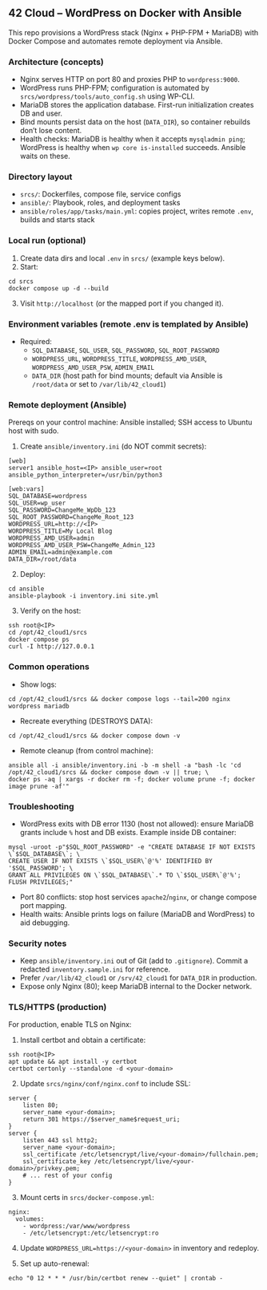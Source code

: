 ## 42 Cloud – WordPress on Docker with Ansible

This repo provisions a WordPress stack (Nginx + PHP-FPM + MariaDB) with Docker Compose and automates remote deployment via Ansible.

### Architecture (concepts)
- Nginx serves HTTP on port 80 and proxies PHP to `wordpress:9000`.
- WordPress runs PHP-FPM; configuration is automated by `srcs/wordpress/tools/auto_config.sh` using WP-CLI.
- MariaDB stores the application database. First-run initialization creates DB and user.
- Bind mounts persist data on the host (`DATA_DIR`), so container rebuilds don’t lose content.
- Health checks: MariaDB is healthy when it accepts `mysqladmin ping`; WordPress is healthy when `wp core is-installed` succeeds. Ansible waits on these.

### Directory layout
- `srcs/`: Dockerfiles, compose file, service configs
- `ansible/`: Playbook, roles, and deployment tasks
- `ansible/roles/app/tasks/main.yml`: copies project, writes remote `.env`, builds and starts stack

### Local run (optional)
1) Create data dirs and local `.env` in `srcs/` (example keys below).
2) Start:
```
cd srcs
docker compose up -d --build
```
3) Visit `http://localhost` (or the mapped port if you changed it).

### Environment variables (remote .env is templated by Ansible)
- Required:
  - `SQL_DATABASE`, `SQL_USER`, `SQL_PASSWORD`, `SQL_ROOT_PASSWORD`
  - `WORDPRESS_URL`, `WORDPRESS_TITLE`, `WORDPRESS_AMD_USER`, `WORDPRESS_AMD_USER_PSW`, `ADMIN_EMAIL`
  - `DATA_DIR` (host path for bind mounts; default via Ansible is `/root/data` or set to `/var/lib/42_cloud1`)

### Remote deployment (Ansible)
Prereqs on your control machine: Ansible installed; SSH access to Ubuntu host with sudo.

1) Create `ansible/inventory.ini` (do NOT commit secrets):
```
[web]
server1 ansible_host=<IP> ansible_user=root ansible_python_interpreter=/usr/bin/python3

[web:vars]
SQL_DATABASE=wordpress
SQL_USER=wp_user
SQL_PASSWORD=ChangeMe_WpDb_123
SQL_ROOT_PASSWORD=ChangeMe_Root_123
WORDPRESS_URL=http://<IP>
WORDPRESS_TITLE=My Local Blog
WORDPRESS_AMD_USER=admin
WORDPRESS_AMD_USER_PSW=ChangeMe_Admin_123
ADMIN_EMAIL=admin@example.com
DATA_DIR=/root/data
```

2) Deploy:
```
cd ansible
ansible-playbook -i inventory.ini site.yml
```

3) Verify on the host:
```
ssh root@<IP>
cd /opt/42_cloud1/srcs
docker compose ps
curl -I http://127.0.0.1
```

### Common operations
- Show logs:
```
cd /opt/42_cloud1/srcs && docker compose logs --tail=200 nginx wordpress mariadb
```
- Recreate everything (DESTROYS DATA):
```
cd /opt/42_cloud1/srcs && docker compose down -v
```
- Remote cleanup (from control machine):
```
ansible all -i ansible/inventory.ini -b -m shell -a "bash -lc 'cd /opt/42_cloud1/srcs && docker compose down -v || true; \
docker ps -aq | xargs -r docker rm -f; docker volume prune -f; docker image prune -af'"
```

### Troubleshooting
- WordPress exits with DB error 1130 (host not allowed): ensure MariaDB grants include `%` host and DB exists. Example inside DB container:
```
mysql -uroot -p"$SQL_ROOT_PASSWORD" -e "CREATE DATABASE IF NOT EXISTS \`$SQL_DATABASE\`; \
CREATE USER IF NOT EXISTS \`$SQL_USER\`@'%' IDENTIFIED BY '$SQL_PASSWORD'; \
GRANT ALL PRIVILEGES ON \`$SQL_DATABASE\`.* TO \`$SQL_USER\`@'%'; FLUSH PRIVILEGES;"
```
- Port 80 conflicts: stop host services `apache2`/`nginx`, or change compose port mapping.
- Health waits: Ansible prints logs on failure (MariaDB and WordPress) to aid debugging.

### Security notes
- Keep `ansible/inventory.ini` out of Git (add to `.gitignore`). Commit a redacted `inventory.sample.ini` for reference.
- Prefer `/var/lib/42_cloud1` or `/srv/42_cloud1` for `DATA_DIR` in production.
- Expose only Nginx (80); keep MariaDB internal to the Docker network.

### TLS/HTTPS (production)
For production, enable TLS on Nginx:

1) Install certbot and obtain a certificate:
```
ssh root@<IP>
apt update && apt install -y certbot
certbot certonly --standalone -d <your-domain>
```

2) Update `srcs/nginx/conf/nginx.conf` to include SSL:
```
server {
    listen 80;
    server_name <your-domain>;
    return 301 https://$server_name$request_uri;
}
server {
    listen 443 ssl http2;
    server_name <your-domain>;
    ssl_certificate /etc/letsencrypt/live/<your-domain>/fullchain.pem;
    ssl_certificate_key /etc/letsencrypt/live/<your-domain>/privkey.pem;
    # ... rest of your config
}
```

3) Mount certs in `srcs/docker-compose.yml`:
```
nginx:
  volumes:
    - wordpress:/var/www/wordpress
    - /etc/letsencrypt:/etc/letsencrypt:ro
```

4) Update `WORDPRESS_URL=https://<your-domain>` in inventory and redeploy.

5) Set up auto-renewal:
```
echo "0 12 * * * /usr/bin/certbot renew --quiet" | crontab -
```
